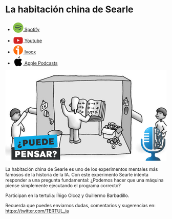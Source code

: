 # La habitación china de Searle

- [<img src="../../../res/spotify-icon-256.webp" alt="spotify_logo" width="32" style="position: relative; top: 5px;"> Spotify](https://open.spotify.com/episode/2H1MVWEK2vgc8fxH5oPTHL?si=B8VcbT4jQQy5M5ucyghJMQ)
- [<img src="../../../res/youtube-icon-256.png" alt="youtube_logo" width="32" style="position: relative; top: 10px;"> Youtube](https://youtu.be/nQAHR0zIV8E)
- [<img src="../../../res/ivoox-icon-256.webp" alt="ivoox_logo" width="32" style="position: relative; top: 5px;"> Ivoox](https://go.ivoox.com/rf/160063588)
- [<img src="../../../res/apple-icon-256.webp" alt="apple_logo" width="32" style="position: relative; top: 5px;"> Apple Podcasts](https://podcasts.apple.com/us/podcast/la-habitaci%C3%B3n-china-de-searle/id1669083682?i=1000729961927)

![alt text](res/1759505679308_part1_youtube.png)

La habitación china de Searle es uno de los experimentos mentales más famosos de la historia de la IA. 
Con este experimento Searle intenta responder a una pregunta fundamental:
¿Podemos hacer que una máquina piense simplemente ejecutando el programa correcto?

Participan en la tertulia: Íñigo Olcoz y Guillermo Barbadillo.

Recuerda que puedes enviarnos dudas, comentarios y sugerencias en: <https://twitter.com/TERTUL_ia>